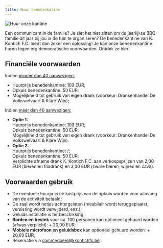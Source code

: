 ```yaml
---
title: Huur benedenkatine
---
```


<div class="center mb-6"><img src="https://res.cloudinary.com/kkontichfc/image/upload/v1561492152/kantine/spotlight_kantine_nffgqg.png" alt="Huur onze kantine" />
</div>
<p>Een communicant in de familie? Je ziet het niet zitten om de jaarlijkse BBQ-familie dit jaar bij jou in de tuin te organiseren? De benedenkantine van K. Kontich F.C. biedt dan zeker een oplossing! Je kan onze benedenkantine huren tegen erg democratische voorwaarden. Ontdek ze hier!</p>

<h2>Financiële voorwaarden</h2>
<p>Indien <u>minder dan 40 aanwezigen:</u></p>
<ul>
    <li>Huurprijs benedenkantine: 100 EUR;</li>
    <li>Opkuis benedenkantine: 50 EUR;</li>
    <li>Mogelijkheid tot gebruik van eigen drank (voorkeur: Drankenhandel De Volkswelvaart &amp; Klare Wijn);</li>
</ul>
<p>Indien <u>méér dan 40 aanwezigen:</u></p>
<ul>
    <li><strong>Optie 1:</strong>
        <br> Huurprijs benedenkantine: 100 EUR;
        <br> Opkuis benedenkantine: 50 EUR;
        <br> Mogelijkheid tot gebruik van eigen drank (voorkeur: Drankenhandel De Volkswelvaart &amp; Klare Wijn).
    </li>
    <li><strong>Optie 2:</strong>
        <br> Huurprijs benedenkantine: /;
        <br> Opkuis benedenkantine: 50 EUR;
        <br> Verplichte afname drank K. Kontich F.C. aan verkoopsprijzen van 2,00 EUR (bieren en frisdrank) en 3,00 EUR (zware bieren, wijnen en cava).
    </li>
</ul>

<h2>Voorwaarden gebruik</h2>
<ul>
    <li>De eventuele huurprijs en kostprijs van de opkuis worden voor aanvang van de activiteit betaald;</li>
    <li>De zaal wordt netjes achtergelaten (meubilair wordt teruggeplaatst, versiering wordt verwijderd, enz.);</li>
    <li>Geluidsinstallatie is ter beschikking;</li>
    <li><strong>Borden en bestek</strong> voor ca. 100 personen kan optioneel gehuurd worden (afwas verplicht): + 20,00 EUR;
    </li>
    <li><strong>Mobiele microfoon en geluidsbox</strong> kan optioneel gehuurd worden: + 20,00 EUR;</li>
    <li>Reservatie via <a href="mailto:commercieel@kkontichfc.be" title="commercieel@kkontichfc.be">commercieel@kkontichfc.be</a>.
    </li>
</ul>
</div>
